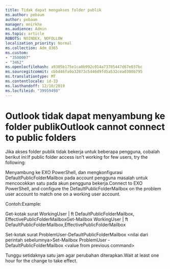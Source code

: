 ```yaml
---
title: Tidak dapat mengakses folder publik
ms.author: pebaum
author: pebaum
manager: mnirkhe
ms.audience: Admin
ms.topic: article
ROBOTS: NOINDEX, NOFOLLOW
localization_priority: Normal
ms.collection: Adm_O365
ms.custom:
- "3500007"
- "3462"
ms.openlocfilehash: a9305b175e1ca0b992c014a73705447d67e037bc
ms.sourcegitcommit: cbbd46fa9a32873c5446d9fd5a532cea0300b795
ms.translationtype: MT
ms.contentlocale: id-ID
ms.lasthandoff: 12/10/2019
ms.locfileid: "39959498"
---
```

# <a name="outlook-cannot-connect-to-public-folders"></a><span data-ttu-id="ffb5c-102">Outlook tidak dapat menyambung ke folder publik</span><span class="sxs-lookup"><span data-stu-id="ffb5c-102">Outlook cannot connect to public folders</span></span>

<span data-ttu-id="ffb5c-103">Jika akses folder publik tidak bekerja untuk beberapa pengguna, cobalah berikut ini:</span><span class="sxs-lookup"><span data-stu-id="ffb5c-103">If public folder access isn't working for few users, try the following:</span></span>

<span data-ttu-id="ffb5c-104">Menyambung ke EXO PowerShell, dan mengkonfigurasi DefaultPublicFolderMailbox pada account pengguna masalah untuk mencocokkan satu pada akun pengguna bekerja.</span><span class="sxs-lookup"><span data-stu-id="ffb5c-104">Connect to EXO PowerShell, and configure the DefaultPublicFolderMailbox on the problem user account to match one on a working user account.</span></span>

<span data-ttu-id="ffb5c-105">Contoh:</span><span class="sxs-lookup"><span data-stu-id="ffb5c-105">Example:</span></span>

<span data-ttu-id="ffb5c-106">Get-kotak surat WorkingUser | ft DefaultPublicFolderMailbox, EffectivePublicFolderMailbox</span><span class="sxs-lookup"><span data-stu-id="ffb5c-106">Get-Mailbox WorkingUser | ft DefaultPublicFolderMailbox,EffectivePublicFolderMailbox</span></span>

<span data-ttu-id="ffb5c-107">Set-kotak surat ProblemUser-DefaultPublicFolderMailbox \<nilai dari perintah sebelumnya></span><span class="sxs-lookup"><span data-stu-id="ffb5c-107">Set-Mailbox ProblemUser -DefaultPublicFolderMailbox \<value from previous command></span></span>

<span data-ttu-id="ffb5c-108">Tunggu setidaknya satu jam agar perubahan diterapkan.</span><span class="sxs-lookup"><span data-stu-id="ffb5c-108">Wait at least one hour for the change to take effect.</span></span>